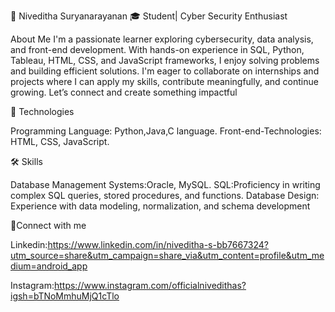 👋 Niveditha Suryanarayanan 🎓 Student| Cyber Security Enthusiast

About Me I'm a passionate learner exploring cybersecurity, data analysis, and front-end development. With hands-on experience in SQL, Python, Tableau, HTML, CSS, and JavaScript frameworks, I enjoy solving problems and building efficient solutions. I'm eager to collaborate on internships and projects where I can apply my skills, contribute meaningfully, and continue growing. Let’s connect and create something impactful


🚀 Technologies 

Programming Language: Python,Java,C language. 
Front-end-Technologies: HTML, CSS, JavaScript. 

🛠️ Skills

Database Management Systems:Oracle, MySQL. 
SQL:Proficiency in writing complex SQL queries, stored procedures, and functions. 
Database Design: Experience with data modeling, normalization, and schema development

📌Connect with me 

Linkedin:https://www.linkedin.com/in/niveditha-s-bb7667324?utm_source=share&utm_campaign=share_via&utm_content=profile&utm_medium=android_app

Instagram:https://www.instagram.com/officialnivedithas?igsh=bTNoMmhuMjQ1cTlo
